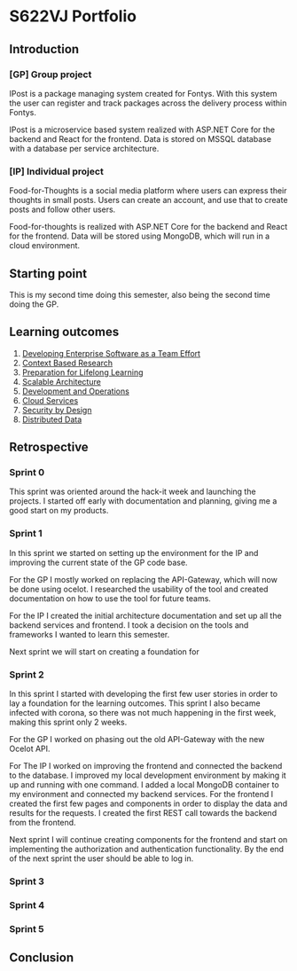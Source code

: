 # S622VJ Portfolio

## Introduction

[How to read this portfolio]: #

### [GP] Group project

IPost is a package managing system created for Fontys. With this system the user can register and track packages across the delivery process within Fontys.

IPost is a microservice based system realized with ASP.NET Core for the backend and React for the frontend. Data is stored on MSSQL database with a database per service architecture.

### [IP] Individual project

Food-for-Thoughts is a social media platform where users can express their thoughts in small posts. Users can create an account, and use that to create posts and follow other users.

Food-for-thoughts is realized with ASP.NET Core for the backend and React for the frontend. Data will be stored using MongoDB, which will run in a cloud environment.

## Starting point

This is my second time doing this semester, also being the second time doing the GP. 

## Learning outcomes

1. [Developing Enterprise Software as a Team Effort](./docs/portfolio/outcome_1.md)
1. [Context Based Research](./docs/portfolio/outcome_2.md)
1. [Preparation for Lifelong Learning](./docs/portfolio/outcome_3.md)
1. [Scalable Architecture](./docs/portfolio/outcome_4.md)
1. [Development and Operations](./docs/portfolio/outcome_5.md)
1. [Cloud Services](./docs/portfolio/outcome_6.md)
1. [Security by Design](./docs/portfolio/outcome_7.md)
1. [Distributed Data](./docs/portfolio/outcome_8.md)

## Retrospective

### Sprint 0

This sprint was oriented around the hack-it week and launching the projects. I started off early with documentation and planning, giving me a good start on my products.

### Sprint 1

In this sprint we started on setting up the environment for the IP and improving the current state of the GP code base.

For the GP I mostly worked on replacing the API-Gateway, which will now be done using ocelot. I researched the usability of the tool and created documentation on how to use the tool for future teams.

For the IP I created the initial architecture documentation and set up all the backend services and frontend. I took a decision on the tools and frameworks I wanted to learn this semester. 

Next sprint we will start on creating a foundation for 

### Sprint 2

In this sprint I started with developing the first few user stories in order to lay a foundation for the learning outcomes. This sprint I also became infected with corona, so there was not much happening in the first week, making this sprint only 2 weeks.

For the GP I worked on phasing out the old API-Gateway with the new Ocelot API.

For The IP I worked on improving the frontend and connected the backend to the database. I improved my local development environment by making it up and running with one command. I added a local MongoDB container to my environment and connected my backend services. For the frontend I created the first few pages and components in order to display the data and results for the requests. I created the first REST call towards the backend from the frontend.

Next sprint I will continue creating components for the frontend and start on implementing the authorization and authentication functionality. By the end of the next sprint the user should be able to log in.

### Sprint 3

[Do at the end of sprint 3]: #

### Sprint 4

[Do at the end of sprint 4]: #

### Sprint 5

[Do at the end of sprint 5]: #

## Conclusion

[Do at the end of semester]: #
